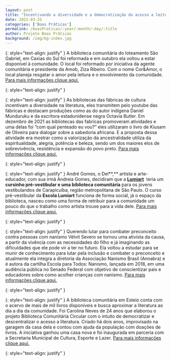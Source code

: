 ```yaml
---
layout: post
title: "Incentivando a diversidade e a democratização do acesso a leitura."
date: 2022-03-25
categories: ['Boas Práticas']
permalink: /boasPraticas/:year/:month/:day/:title
author: Projeto Boas Práticas
background: /img/bg-index.jpg
---
```

{: style="text-align: justify" }
A biblioteca comunitária do loteamento São Gabriel, em Caxias do Sul foi reformada e em outubro ela voltou a estar disponível à comunidade. O local foi reformado por iniciativa da agente comunitária e presidente da Amob, Ziza Ribeiro. Com o nome Cor&Amor, o local planeja resgatar o amor pela leitura e o envolvimento da comunidade.
[Para mais informações clique aqui.](https://gauchazh.clicrbs.com.br/pioneiro/geral/noticia/2021/12/comunidade-sao-gabriel-reforma-biblioteca-comunitaria-em-caxias-do-sul-ckwnrkt6u006b014cr47krszt.html)

{: style="text-align: justify" }


{: style="text-align: justify" }
As bibliotecas das fábricas de cultura incentivam a diversidade na literatura, eles transmitem pelo youtube das fábricas e destacam produções como as do autor indígena Daniel Munduruku e da escritora estadunidense negra Octavia Butler. Em dezembro de 2021 as bibliotecas das fabricas promoveram atividades e uma delas foi “com qual penteado eu vou?” eles utilizaram o livro de Kiusam de Oliveira para dialogar sobre a sabedoria africana. E a proposta dessa atividade era mostrar como a valorização da ancestralidade utiliza da espiritualidade, alegria, potência e beleza, sendo um dos maiores elos de sobrevivência, resistência e expansão do povo preto.
[Para mais informações clique aqui.](https://www.abcdoabc.com.br/abc/noticia/bibliotecas-fabricas-cultura-incentivam-diversidade-literatura-142326)

{: style="text-align: justify" }


{: style="text-align: justify" }
André Gomes, o Del**,** artista e arte-educador, com sua irmã Andreia Gomes, decidiram que a **[Lumiart](https://www.instagram.com/escolalumiart/)**  teria um __cursinho pré-vestibular e uma biblioteca comunitária__ para os jovens vestibulandos de Carapicuíba, região metropolitana de São Paulo. O curso pré-vestibular da __Escola Lumiart__ funciona de forma social, já o espaço da biblioteca, nasceu como uma forma de retribuir para a comunidade um pouco do que o trabalho como artista trouxe para a vida dele. 
[Para mais informações clique aqui.](https://www.agenciamural.org.br/artista-de-carapicuiba-abre-biblioteca-comunitaria-e-cursinho-pre-vestibular-para-jovens-da-regiao/)

{: style="text-align: justify" }


{: style="text-align: justify" }
Querendo lutar para combater preconceito contra pessoas com nanismo Vélvit Severo se tornou uma ativista da causa, a partir da vivência com as necessidades do filho e já imaginando as dificuldades que ele pode vir a ter no futuro. Ela voltou a estudar para se munir de conhecimento para lutar pela inclusão e combater o preconceito e atualmente ela integra a diretoria da Associação Nanismo Brasil (Annabra) e é autora da cartilha Escola para Todos: Nanismo, lançada em 2018, em uma audiência pública no Senado Federal com objetivo de conscientizar pais e educadores sobre como acolher crianças com nanismo.
[Para mais informações clique aqui.](https://www.correio24horas.com.br/noticia/nid/ativismo-e-literatura-inclusiva-lutam-para-combater-preconceito-contra-pessoas-com-nanismo/)

{: style="text-align: justify" }


{: style="text-align: justify" }
A biblioteca comunitária em Esteio conta com o acervo de mais de mil livros disponíveis e busca aproximar a literatura ao dia a dia da comunidade. Foi Carolina Neves de 24 anos que elaborou o projeto Biblioteca Comunitária Circular com o intuito de democratizar e descentralizar o acesso a literatura. Criado há dois anos, improvisado na garagem da casa dela e contou com ajuda da população com doações de livros. A iniciativa ganhou uma casa nova e foi inaugurada em parceria com a Secretaria Municipal de Cultura, Esporte e Lazer.
[Para mais informações clique aqui.](http://diariogaucho.clicrbs.com.br/rs/dia-a-dia/noticia/2021/12/biblioteca-comunitaria-em-esteio-busca-aproximar-a-literatura-ao-dia-a-dia-da-comunidade-23211043.html)

{: style="text-align: justify" }

